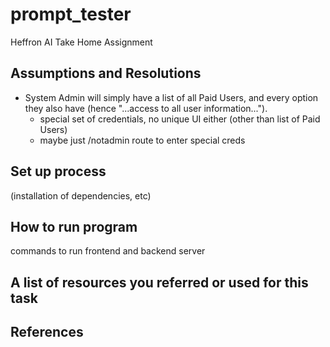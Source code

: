 # prompt_tester

Heffron AI Take Home Assignment

## Assumptions and Resolutions

- System Admin will simply have a list of all Paid Users, and every option they also have (hence "...access to all user information...").
  - special set of credentials, no unique UI either (other than list of Paid Users)
  - maybe just /notadmin route to enter special creds

## Set up process

(installation of dependencies, etc)

## How to run program

commands to run frontend and backend server

## A list of resources you referred or used for this task

## References
